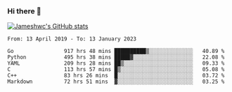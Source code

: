 ### Hi there 👋

[![Jameshwc's GitHub stats](https://github-readme-stats.vercel.app/api?username=jameshwc)](https://github.com/anuraghazra/github-readme-stats)

<!--START_SECTION:waka-->

```text
From: 13 April 2019 - To: 13 January 2023

Go                917 hrs 48 mins ██████████▒░░░░░░░░░░░░░░   40.89 %
Python            495 hrs 38 mins █████▓░░░░░░░░░░░░░░░░░░░   22.08 %
YAML              209 hrs 28 mins ██▒░░░░░░░░░░░░░░░░░░░░░░   09.33 %
C                 113 hrs 57 mins █▒░░░░░░░░░░░░░░░░░░░░░░░   05.08 %
C++               83 hrs 26 mins  █░░░░░░░░░░░░░░░░░░░░░░░░   03.72 %
Markdown          72 hrs 51 mins  ▓░░░░░░░░░░░░░░░░░░░░░░░░   03.25 %
```

<!--END_SECTION:waka-->